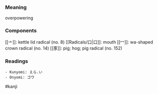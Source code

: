 ### Meaning

overpowering

### Components

[[亠]]: kettle lid radical (no. 8) [[Radicals/口|口]]: mouth [[冖]]: wa-shaped crown radical (no. 14) [[豕]]: pig; hog; pig radical (no. 152)

### Readings

```
- Kunyomi: えら.い
- Onyomi: ゴウ
```

#kanji